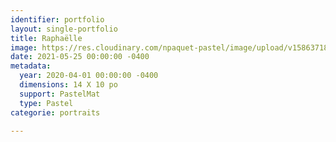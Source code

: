 ```yaml
---
identifier: portfolio
layout: single-portfolio
title: Raphaëlle
image: https://res.cloudinary.com/npaquet-pastel/image/upload/v1586371814/Raphaelle_Turcotte_pastel_14_X_10_2020_1_sgy55o.jpg
date: 2021-05-25 00:00:00 -0400
metadata:
  year: 2020-04-01 00:00:00 -0400
  dimensions: 14 X 10 po
  support: PastelMat
  type: Pastel
categorie: portraits

---
```

